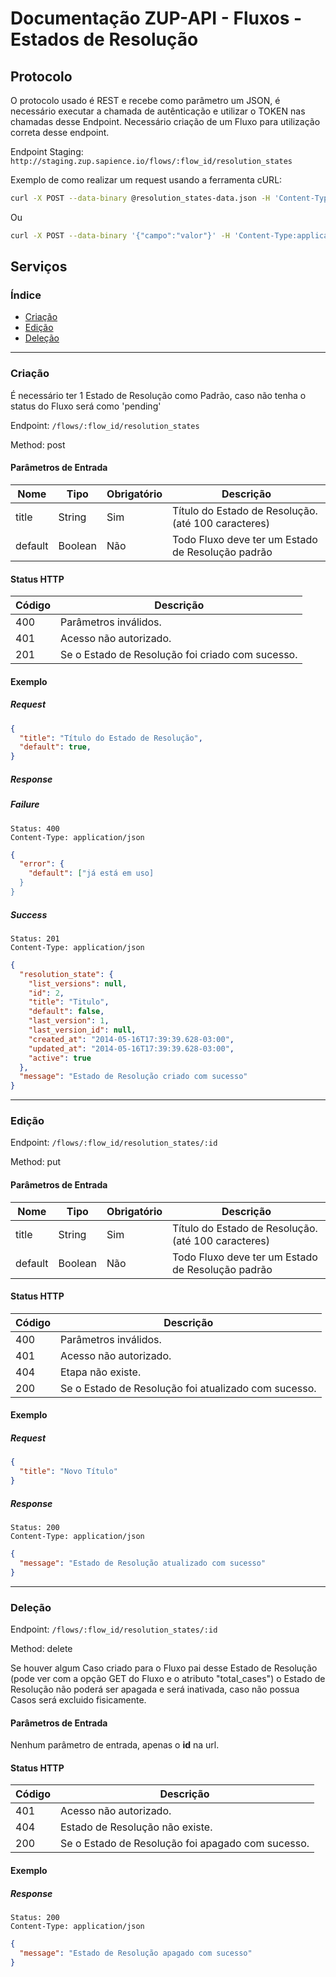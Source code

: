 # Documentação ZUP-API - Fluxos - Estados de Resolução

## Protocolo

O protocolo usado é REST e recebe como parâmetro um JSON, é necessário executar a chamada de autênticação e utilizar o TOKEN nas chamadas desse Endpoint.
Necessário criação de um Fluxo para utilização correta desse endpoint.

Endpoint Staging: `http://staging.zup.sapience.io/flows/:flow_id/resolution_states`

Exemplo de como realizar um request usando a ferramenta cURL:

```bash
curl -X POST --data-binary @resolution_states-data.json -H 'Content-Type:application/json' -H 'X-App-Token:TOKEN' http://staging.zup.sapience.io/flows/:flow_id/resolution_states
```
Ou
```bash
curl -X POST --data-binary '{"campo":"valor"}' -H 'Content-Type:application/json' -H 'X-App-Token:TOKEN' http://staging.zup.sapience.io/flows/:flow_id/resolution_states
```

## Serviços

### Índice

* [Criação](#create)
* [Edição](#update)
* [Deleção](#delete)

___

### Criação <a name="create"></a>

É necessário ter 1 Estado de Resolução como Padrão, caso não tenha o status do Fluxo será como 'pending'

Endpoint: `/flows/:flow_id/resolution_states`

Method: post

#### Parâmetros de Entrada

| Nome     | Tipo    | Obrigatório | Descrição                                            |
|----------|---------|-------------|------------------------------------------------------|
| title    | String  | Sim         | Título do Estado de Resolução. (até 100 caracteres)  |
| default  | Boolean | Não         | Todo Fluxo deve ter um Estado de Resolução padrão    |

#### Status HTTP

| Código | Descrição                                        |
|--------|--------------------------------------------------|
| 400    | Parâmetros inválidos.                            |
| 401    | Acesso não autorizado.                           |
| 201    | Se o Estado de Resolução foi criado com sucesso. |

#### Exemplo

##### Request
```json
{
  "title": "Título do Estado de Resolução",
  "default": true,
}
```

##### Response

##### Failure
```
Status: 400
Content-Type: application/json
```
```json
{
  "error": {
    "default": ["já está em uso]
  }
}
```

##### Success
```
Status: 201
Content-Type: application/json
```

```json
{
  "resolution_state": {
    "list_versions": null,
    "id": 2,
    "title": "Titulo",
    "default": false,
    "last_version": 1,
    "last_version_id": null,
    "created_at": "2014-05-16T17:39:39.628-03:00",
    "updated_at": "2014-05-16T17:39:39.628-03:00",
    "active": true
  },
  "message": "Estado de Resolução criado com sucesso"
}
```
___

### Edição <a name="update"></a>

Endpoint: `/flows/:flow_id/resolution_states/:id`

Method: put

#### Parâmetros de Entrada

| Nome     | Tipo    | Obrigatório | Descrição                                            |
|----------|---------|-------------|------------------------------------------------------|
| title    | String  | Sim         | Título do Estado de Resolução. (até 100 caracteres)  |
| default  | Boolean | Não         | Todo Fluxo deve ter um Estado de Resolução padrão    |

#### Status HTTP

| Código | Descrição                                            |
|--------|------------------------------------------------------|
| 400    | Parâmetros inválidos.                                |
| 401    | Acesso não autorizado.                               |
| 404    | Etapa não existe.                                    |
| 200    | Se o Estado de Resolução foi atualizado com sucesso. |

#### Exemplo

##### Request
```json
{
  "title": "Novo Título"
}
```

##### Response
```
Status: 200
Content-Type: application/json
```

```json
{
  "message": "Estado de Resolução atualizado com sucesso"
}
```
___

### Deleção <a name="delete"></a>

Endpoint: `/flows/:flow_id/resolution_states/:id`

Method: delete

Se houver algum Caso criado para o Fluxo pai desse Estado de Resolução (pode ver com a opção GET do Fluxo e o atributo "total_cases")
o Estado de Resolução não poderá ser apagada e será inativada, caso não possua Casos será excluido fisicamente.

#### Parâmetros de Entrada

Nenhum parâmetro de entrada, apenas o **id** na url.

#### Status HTTP

| Código | Descrição                                         |
|--------|---------------------------------------------------|
| 401    | Acesso não autorizado.                            |
| 404    | Estado de Resolução não existe.                   |
| 200    | Se o Estado de Resolução foi apagado com sucesso. |

#### Exemplo

##### Response
```
Status: 200
Content-Type: application/json
```

```json
{
  "message": "Estado de Resolução apagado com sucesso"
}
```

